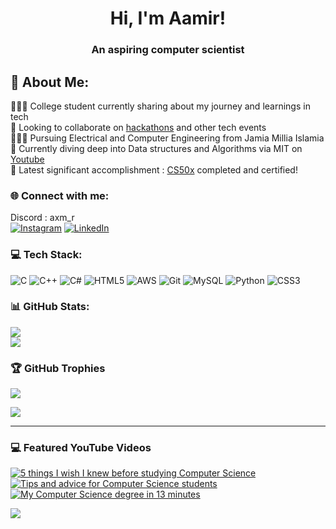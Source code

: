 <!--**OkayWheresAamir/OkayWheresAamir** is a ✨ _special_ ✨ repository because its `README.md` (this file) appears on your GitHub profile. -->
<h1 align="center">Hi, I'm Aamir!</h1>
<h3 align="center">An aspiring computer scientist</h3>

## 💫 About Me:
👨🏻‍💻 College student currently sharing about my journey and learnings in tech<br>
🤝 Looking to collaborate on [hackathons](https://devfolio.co/@TheAamirHashmi) and other tech events<br>
👨🏻‍🎓 Pursuing Electrical and Computer Engineering from Jamia Millia Islamia<br>
💭 Currently diving deep into Data structures and Algorithms via MIT on [Youtube](https://www.youtube.com/playlist?list=PLUl4u3cNGP61Oq3tWYp6V_F-5jb5L2iHb)<br/>
🌹 Latest significant accomplishment : [CS50x](https://cs50.harvard.edu/x/2024/) completed and certified! 


### 🌐 Connect with me:
 Discord : axm_r   <br/>[![Instagram](https://img.shields.io/badge/Instagram-%23E4405F.svg?logo=Instagram&logoColor=white)](https://instagram.com/trynnafindaamir) [![LinkedIn](https://img.shields.io/badge/LinkedIn-%230077B5.svg?logo=linkedin&logoColor=white)](https://www.linkedin.com/in/aamir-hashmi-004a7b323/) 

### 💻 Tech Stack:
![C](https://img.shields.io/badge/c-%2300599C.svg?style=for-the-badge&logo=c&logoColor=white) ![C++](https://img.shields.io/badge/c++-%2300599C.svg?style=for-the-badge&logo=c%2B%2B&logoColor=white) ![C#](https://img.shields.io/badge/c%23-%23239120.svg?style=for-the-badge&logo=csharp&logoColor=white) ![HTML5](https://img.shields.io/badge/html5-%23E34F26.svg?style=for-the-badge&logo=html5&logoColor=white) ![AWS](https://img.shields.io/badge/AWS-%23FF9900.svg?style=for-the-badge&logo=amazon-aws&logoColor=white) ![Git](https://img.shields.io/badge/git-%23F05033.svg?style=for-the-badge&logo=git&logoColor=white) ![MySQL](https://img.shields.io/badge/mysql-4479A1.svg?style=for-the-badge&logo=mysql&logoColor=white) ![Python](https://img.shields.io/badge/python-3670A0?style=for-the-badge&logo=python&logoColor=ffdd54) ![CSS3](https://img.shields.io/badge/css3-%231572B6.svg?style=for-the-badge&logo=css3&logoColor=white)
### 📊 GitHub Stats:
![](https://github-readme-stats.vercel.app/api?username=OkayWheresAamir&theme=dark&hide_border=false&include_all_commits=false&count_private=true)<br/>
![](https://github-contributor-stats.vercel.app/api?username=OkayWheresAamir&limit=5&theme=dark&combine_all_yearly_contributions=true)<br/>

### 🏆 GitHub Trophies
![](https://github-profile-trophy.vercel.app/?username=OkayWheresAamir&theme=radical&no-frame=false&no-bg=true&margin-w=4) <br/>

![](https://quotes-github-readme.vercel.app/api?type=horizontal&theme=radical)

---


### 💻 Featured YouTube Videos

[![5 things I wish I knew before studying Computer Science](https://ytcards.demolab.com/?id=HtSuA80QTyo&title=Lecture+1:+Algorithmic+Thinking,+Peak+Finding&lang=en&timestamp=1358188200&background_color=%230d1117&title_color=%23ffffff&stats_color=%23dedede&max_title_lines=1&width=250&border_radius=5&duration=436 "Lecture 1: Algorithmic Thinking, Peak Finding")](https://youtu.be/HtSuA80QTyo?si=b7QYksN87h0wsGpQ)
[![Tips and advice for Computer Science students](https://ytcards.demolab.com/?id=3LPJfIKxwWc&title=CS50x+2024+-+2024+-+Lecture+0+-+Scratch&lang=en&timestamp=1704047400&background_color=%230d1117&title_color=%23ffffff&stats_color=%23dedede&max_title_lines=1&width=250&border_radius=5&duration=380 "CS50x 2024 - Lecture 0 - Scratch")](https://youtu.be/3LPJfIKxwWc?si=mjrsewEwBdhtvzDX)
[![My Computer Science degree in 13 minutes](https://ytcards.demolab.com/?id=L3LMbpZIKhQ&title=Lec+1+|+MIT+6.042J+Mathematics+for+Computer+Science,+Fall+2010&lang=en&timestamp=1356892200&background_color=%230d1117&title_color=%23ffffff&stats_color=%23dedede&max_title_lines=1&width=250&border_radius=5&duration=786 "Lec 1 | MIT 6.042J Mathematics for Computer Science, Fall 2010")](https://youtu.be/L3LMbpZIKhQ?si=1AhwiUIamfs6clV3)
<!--[![How I would learn to code (if I could start over)](https://ytcards.demolab.com/?id=kS03mP7p0ts&title=How+I+would+learn+to+code+(+if+I+could+start+over+)&lang=en&timestamp=1698663600&background_color=%230d1117&title_color=%23ffffff&stats_color=%23dedede&max_title_lines=1&width=250&border_radius=5&duration=695 "How I would learn to code (if I could start over)")](https://youtu.be/kS03mP7p0ts?si=7UXbigeHmyTVGP60)
[![How to prep for CS?](https://ytcards.demolab.com/?id=YBMf2o2MVDg&title=How+to+prep+for+CS?+Do+I+need+Maths?&lang=en&timestamp=1690632000&background_color=%230d1117&title_color=%23ffffff&stats_color=%23dedede&max_title_lines=1&width=250&border_radius=5&duration=860 "How to prep for CS? Do I need Maths?")](https://youtu.be/YBMf2o2MVDg?si=KGaQIzz_8E6JFYlD)
[![How I organise my life with Notion](https://ytcards.demolab.com/?id=orJOLdv907g&title=How+I+organise+my+life+with+Notion&lang=en&timestamp=1616324400&background_color=%230d1117&title_color=%23ffffff&stats_color=%23dedede&max_title_lines=1&width=250&border_radius=5&duration=1253 "How I organise my life with Notion")](https://youtu.be/orJOLdv907g?si=r31zLR2hnvJiw5p7)
-->

[![](https://visitcount.itsvg.in/api?id=OkayWheresAamir&icon=0&color=0)](https://visitcount.itsvg.in)

<!-- END YOUTUBE-CARDS -->

<!-- Proudly created with GPRM ( https://gprm.itsvg.in ) -->
